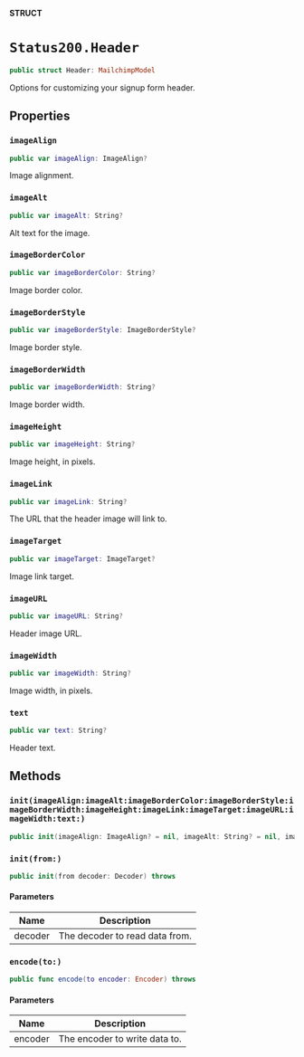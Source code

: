 **STRUCT**

# `Status200.Header`

```swift
public struct Header: MailchimpModel
```

Options for customizing your signup form header.

## Properties
### `imageAlign`

```swift
public var imageAlign: ImageAlign?
```

Image alignment.

### `imageAlt`

```swift
public var imageAlt: String?
```

Alt text for the image.

### `imageBorderColor`

```swift
public var imageBorderColor: String?
```

Image border color.

### `imageBorderStyle`

```swift
public var imageBorderStyle: ImageBorderStyle?
```

Image border style.

### `imageBorderWidth`

```swift
public var imageBorderWidth: String?
```

Image border width.

### `imageHeight`

```swift
public var imageHeight: String?
```

Image height, in pixels.

### `imageLink`

```swift
public var imageLink: String?
```

The URL that the header image will link to.

### `imageTarget`

```swift
public var imageTarget: ImageTarget?
```

Image link target.

### `imageURL`

```swift
public var imageURL: String?
```

Header image URL.

### `imageWidth`

```swift
public var imageWidth: String?
```

Image width, in pixels.

### `text`

```swift
public var text: String?
```

Header text.

## Methods
### `init(imageAlign:imageAlt:imageBorderColor:imageBorderStyle:imageBorderWidth:imageHeight:imageLink:imageTarget:imageURL:imageWidth:text:)`

```swift
public init(imageAlign: ImageAlign? = nil, imageAlt: String? = nil, imageBorderColor: String? = nil, imageBorderStyle: ImageBorderStyle? = nil, imageBorderWidth: String? = nil, imageHeight: String? = nil, imageLink: String? = nil, imageTarget: ImageTarget? = nil, imageURL: String? = nil, imageWidth: String? = nil, text: String? = nil)
```

### `init(from:)`

```swift
public init(from decoder: Decoder) throws
```

#### Parameters

| Name | Description |
| ---- | ----------- |
| decoder | The decoder to read data from. |

### `encode(to:)`

```swift
public func encode(to encoder: Encoder) throws
```

#### Parameters

| Name | Description |
| ---- | ----------- |
| encoder | The encoder to write data to. |